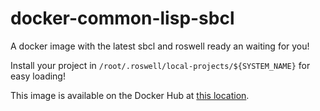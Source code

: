 # docker-common-lisp-sbcl

A docker image with the latest sbcl and roswell ready an waiting for you!

Install your project in `/root/.roswell/local-projects/${SYSTEM_NAME}` for easy loading!

This image is available on the Docker Hub at [this location](https://hub.docker.com/r/fisxoj/common-lisp-sbcl/).
